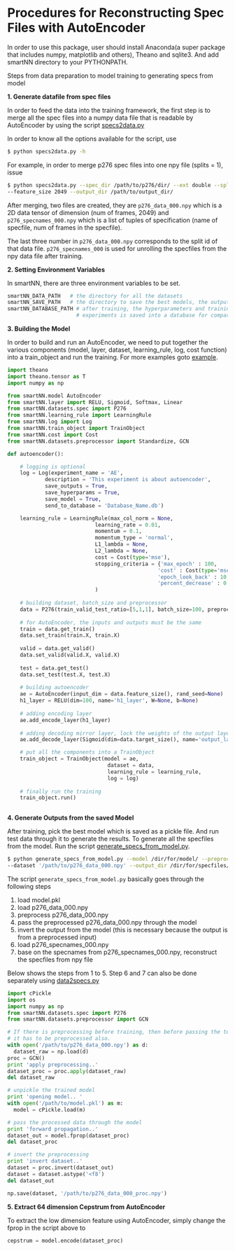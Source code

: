 
# Procedures for Reconstructing Spec Files with AutoEncoder #

In order to use this package, user should install Anaconda(a super package that includes 
numpy, matplotlib and others), Theano and sqlite3. And add smartNN directory to your PYTHONPATH.

Steps from data preparation to model training to generating specs from model

__1. Generate datafile from spec files__

In order to feed the data into the training framework, 
the first step is to merge all the spec files into a numpy data 
file that is readable by AutoEncoder by using the script
[specs2data.py](../scripts/specs2data.py)

In order to know all the options available for the script, use 

```bash
$ python specs2data.py -h
```

For example, in order to merge p276 spec files into one npy file (splits = 1), issue

```bash
$ python specs2data.py --spec_dir /path/to/p276/dir/ --ext double --splits 1 --input_spec_dtype f4 
--feature_size 2049 --output_dir /path/to/output_dir/
```

After merging, two files are created, they are `p276_data_000.npy` which is a 2D data tensor 
of dimension (num of frames, 2049) and `p276_specnames_000.npy` 
which is a list of tuples of specification (name of specfile, num of frames in the specfile).

The last three number in `p276_data_000.npy` corresponds to the split id of that data file.
`p276_specnames_000` is used for unrolling the specfiles from the npy data file after training.

__2. Setting Environment Variables__

In smartNN, there are three environment variables to be set.

```python
smartNN_DATA_PATH   # the directory for all the datasets
smartNN_SAVE_PATH   # the directory to save the best models, the outputs logs and the hyperparameters 
smartNN_DATABASE_PATH # after training, the hyperparameters and training results from various 
                      # experiments is saved into a database for comparisions
``` 

__3. Building the Model__

In order to build and run an AutoEncoder, we need to put together the various components
(model, layer, dataset, learning_rule, log, cost function) into a train_object and run the
training. For more examples goto [example](../example/).

```python
import theano
import theano.tensor as T
import numpy as np

from smartNN.model AutoEncoder
from smartNN.layer import RELU, Sigmoid, Softmax, Linear 
from smartNN.datasets.spec import P276
from smartNN.learning_rule import LearningRule
from smartNN.log import Log
from smartNN.train_object import TrainObject
from smartNN.cost import Cost
from smartNN.datasets.preprocessor import Standardize, GCN

def autoencoder():

    # logging is optional
    log = Log(experiment_name = 'AE',
            description = 'This experiment is about autoencoder',
            save_outputs = True,
            save_hyperparams = True,
            save_model = True,
            send_to_database = 'Database_Name.db')

    learning_rule = LearningRule(max_col_norm = None,
                            learning_rate = 0.01,
                            momentum = 0.1,
                            momentum_type = 'normal',
                            L1_lambda = None,
                            L2_lambda = None,
                            cost = Cost(type='mse'),
                            stopping_criteria = {'max_epoch' : 100,
                                                'cost' : Cost(type='mse'),
                                                'epoch_look_back' : 10,
                                                'percent_decrease' : 0.001}
                            )
    
    # building dataset, batch_size and preprocessor
    data = P276(train_valid_test_ratio=[5,1,1], batch_size=100, preprocessor=GCN())
    
    # for AutoEncoder, the inputs and outputs must be the same
    train = data.get_train()
    data.set_train(train.X, train.X)
    
    valid = data.get_valid()
    data.set_valid(valid.X, valid.X)
    
    test = data.get_test()
    data.set_test(test.X, test.X)
    
    # building autoencoder
    ae = AutoEncoder(input_dim = data.feature_size(), rand_seed=None)
    h1_layer = RELU(dim=100, name='h1_layer', W=None, b=None)
    
    # adding encoding layer
    ae.add_encode_layer(h1_layer)
    
    # adding decoding mirror layer, lock the weights of the output layer to be transpose of input layer
    ae.add_decode_layer(Sigmoid(dim=data.target_size(), name='output_layer', W=h1_layer.W.T, b=None))

    # put all the components into a TrainObject
    train_object = TrainObject(model = ae,
                                dataset = data,
                                learning_rule = learning_rule,
                                log = log)
    
    # finally run the training                         
    train_object.run()
    
```
__4. Generate Outputs from the saved Model__

After training, pick the best model which is saved as a pickle file. And run test data through it
to generate the results. To generate all the specfiles from the model. Run the script
[generate_specs_from_model.py](../scripts/generate_specs_from_model.py).

```bash
$ python generate_specs_from_model.py --model /dir/for/model/ --preprocessor GCN 
--dataset '/path/to/p276_data_000.npy' --output_dir /dir/for/specfiles/ --output_dtype <f8
```
The script `generate_specs_from_model.py` basically goes through the following steps    
1.  load model.pkl  
2.  load p276_data_000.npy  
3.  preprocess p276_data_000.npy  
4.  pass the preprocessed p276_data_000.npy through the model  
5.  invert the output from the model (this is necessary because the output is from a preprocessed input)  
6.  load p276_specnames_000.npy  
7.  base on the specnames from p276_specnames_000.npy, reconstruct the specfiles from npy file  

Below shows the steps from 1 to 5. Step 6 and 7 can also be done separately using 
[data2specs.py](../scrips/data2specs.py)

```python
import cPickle
import os
import numpy as np
from smartNN.datasets.spec import P276
from smartNN.datasets.preprocessor import GCN

# If there is preprocessing before training, then before passing the test data through the model,
# it has to be preprocessed also.
with open('/path/to/p276_data_000.npy') as d:
  dataset_raw = np.load(d)
proc = GCN()
print 'apply preprocessing..'
dataset_proc = proc.apply(dataset_raw)
del dataset_raw

# unpickle the trained model
print 'opening model.. '
with open('/path/to/model.pkl') as m:
  model = cPickle.load(m)

# pass the processed data through the model
print 'forward propagation..'
dataset_out = model.fprop(dataset_proc)
del dataset_proc

# invert the preprocessing
print 'invert dataset..'
dataset = proc.invert(dataset_out)
dataset = dataset.astype('<f8')
del dataset_out

np.save(dataset, '/path/to/p276_data_000_proc.npy')
```

__5. Extract 64 dimension Cepstrum from AutoEncoder__

To extract the low dimension feature using AutoEncoder, simply change the fprop in the script
above to

```python
cepstrum = model.encode(dataset_proc)
```


